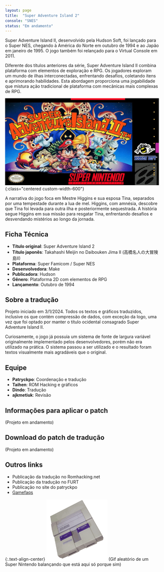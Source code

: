 ```yaml
---
layout: page
title:  "Super Adventure Island 2"
console: "SNES"
status: "Em andamento"
---
```


Super Adventure Island II, desenvolvido pela Hudson Soft, foi lançado para o Super NES, chegando à América do Norte em outubro de 1994 e ao Japão em janeiro de 1995. O jogo também foi relançado para o Virtual Console em 2011.

Diferente dos títulos anteriores da série, Super Adventure Island II combina plataforma com elementos de exploração e RPG. Os jogadores exploram um mundo de ilhas interconectadas, enfrentando desafios, coletando itens e aprimorando habilidades. Esta abordagem proporciona uma jogabilidade que mistura ação tradicional de plataforma com mecânicas mais complexas de RPG.

![Super Adventure Island 2](/img/projeto_sai2/sai2_01.jpeg){:class="centered custom-width-600"}

A narrativa do jogo foca em Mestre Higgins e sua esposa Tina, separados por uma tempestade durante a lua de mel. Higgins, com amnésia, descobre que Tina foi levada para outra ilha e posteriormente sequestrada. A história segue Higgins em sua missão para resgatar Tina, enfrentando desafios e desvendando mistérios ao longo da jornada.

## Ficha Técnica

- **Título original**: Super Adventure Island 2
- **Título japonês**: Takahashi Meijin no Daibouken Jima II (高橋名人の大冒険島II)
- **Plataforma**: Super Famicom / Super NES
- **Desenvolvedora**: Make
- **Publicadora**: Hudson
- **Gênero**: Plataforma 2D com elementos de RPG
- **Lançamento**: Outubro de 1994

## Sobre a tradução

Projeto iniciado em 3/1/2024. Todos os textos e gráficos traduzidos, inclusive os que contém compressão de dados, com exceção da logo, uma vez que foi optado por manter o título ocidental consagrado Super Adventure Island II.

Curiosamente, o jogo já possuia um sistema de fonte de largura variável originalmente implementado pelos desenvolvedores, porém não era utilizado na prática. O sistema passou a ser utilizado e o resultado foram textos visualmente mais agradáveis que o original.

## Equipe

- **Patryckpo**: Coordenação e tradução
- **Taihen**: ROM Hacking e gráficos
- **Dindo**: Tradução
- **ajkmetiuk**: Revisão

## Informações para aplicar o patch

(Projeto em andamento)

## Download do patch de tradução

(Projeto em andamento)

## Outros links

- Publicação da tradução no Romhacking.net
- Publicação da tradução no FURT
- Publicação no site do patryckpo
- [Gamefaqs](https://gamefaqs.gamespot.com/snes/588708-super-adventure-island-ii)

{:.text-align-center}
<img src="/img/misc/snes_shake.gif" alt="" width="200" class="centered">
(Gif aleatório de um Super Nintendo balançando que está aqui só porque sim)